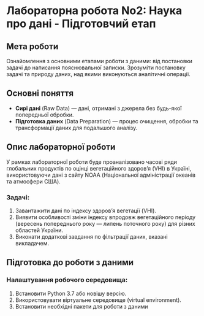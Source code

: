 # Лабораторна робота No2: Наука про дані - Підготовчий етап

## Мета роботи
Ознайомлення з основними етапами роботи з даними: від постановки задачі до написання пояснювальної записки. Зрозуміти постановку задачі та природу даних, над якими виконуються аналітичні операції.

## Основні поняття
- **Сирі дані** (Raw Data) — дані, отримані з джерела без будь-якої попередньої обробки.
- **Підготовка даних** (Data Preparation) — процес очищення, обробки та трансформації даних для подальшого аналізу.

## Опис лабораторної роботи
У рамках лабораторної роботи буде проаналізовано часові ряди глобальних продуктів по оцінці вегетаційного здоров’я (VHI) в Україні, використовуючи дані з сайту NOAA (Національної адміністрації океанів та атмосфери США). 

### Задачі:
1. Завантажити дані по індексу здоров’я вегетації (VHI).
2. Виявити особливості зміни індексу впродовж вегетаційного періоду (вересень попереднього року — липень поточного року) для різних областей України.
3. Виконати додаткові завдання по фільтрації даних, вказані викладачем.

## Підготовка до роботи з даними
### Налаштування робочого середовища:
1. Встановити Python 3.7 або новішу версію.
2. Використовувати віртуальне середовище (virtual environment).
3. Встановити необхідні пакети для роботи з даними
